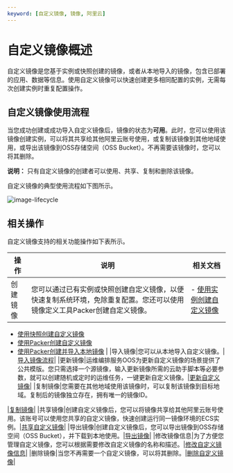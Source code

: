 ```yaml
---
keyword: [自定义镜像, 镜像, 阿里云]
---
```


# 自定义镜像概述

自定义镜像是您基于实例或快照创建的镜像，或者从本地导入的镜像，包含已部署的应用、数据等信息。使用自定义镜像可以快速创建更多相同配置的实例，无需每次创建实例时重复配置操作。

## 自定义镜像使用流程

当您成功创建或成功导入自定义镜像后，镜像的状态为**可用**。此时，您可以使用该镜像创建实例，可以将其共享给其他阿里云账号使用，或复制该镜像到其他地域使用，或导出该镜像到OSS存储空间（OSS Bucket）。不再需要该镜像时，您可以将其删除。

**说明：** 只有自定义镜像的创建者可以使用、共享、复制和删除该镜像。

自定义镜像的典型使用流程如下图所示。

![image-lifecycle](https://static-aliyun-doc.oss-accelerate.aliyuncs.com/assets/img/zh-CN/7542225261/p291117.png)

## 相关操作

自定义镜像支持的相关功能操作如下表所示。

|操作|说明|相关文档|
|--|--|----|
|创建镜像|您可以通过已有实例或快照创建自定义镜像，以便快速复制系统环境，免除重复配置。您还可以使用镜像定义工具Packer创建自定义镜像。|-   [使用实例创建自定义镜像](/cn.zh-CN/镜像/自定义镜像/创建自定义镜像/使用实例创建自定义镜像.md)
-   [使用快照创建自定义镜像](/cn.zh-CN/镜像/自定义镜像/创建自定义镜像/使用快照创建自定义镜像.md)
-   [使用Packer创建自定义镜像](/cn.zh-CN/镜像/自定义镜像/创建自定义镜像/使用Packer创建自定义镜像.md)
-   [使用Packer创建并导入本地镜像](/cn.zh-CN/镜像/自定义镜像/创建自定义镜像/使用Packer创建并导入本地镜像.md) |
|导入镜像|您可以从本地导入自定义镜像。|[导入镜像流程](/cn.zh-CN/镜像/自定义镜像/导入镜像/导入镜像流程.md)|
|更新镜像|运维编排服务OOS为更新自定义镜像的场景提供了公共模版。您只需选择一个源镜像，输入更新镜像所需的云助手脚本等必要参数，就可以创建随机或定时的运维任务，一键更新自定义镜像。|[更新自定义镜像](/cn.zh-CN/镜像/自定义镜像/更新自定义镜像.md)|
|复制镜像|您需要在其他地域使用该镜像时，可以复制该镜像到目标地域。复制后的镜像独立存在，拥有唯一的镜像ID。

|[复制镜像](/cn.zh-CN/镜像/自定义镜像/复制镜像.md)|
|共享镜像|创建自定义镜像后，您可以将镜像共享给其他阿里云账号使用。该账号可以使用您共享的自定义镜像，快速创建运行同一镜像环境的ECS实例。|[共享自定义镜像](/cn.zh-CN/镜像/自定义镜像/共享或取消共享镜像.md)|
|导出镜像|创建自定义镜像后，您可以导出镜像到OSS存储空间（OSS Bucket），并下载到本地使用。|[导出镜像](/cn.zh-CN/镜像/自定义镜像/导出镜像.md)|
|修改镜像信息|为了方便您管理自定义镜像，您可以根据需要修改自定义镜像的名称和描述。|[修改自定义镜像信息](/cn.zh-CN/镜像/自定义镜像/修改自定义镜像信息.md)|
|删除镜像|当您不再需要一个自定义镜像，可以将其删除。|[删除自定义镜像](/cn.zh-CN/镜像/自定义镜像/删除自定义镜像.md)|

